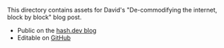 This directory contains assets for David's "De-commodifying the internet, block by block" blog post.

- Public on the [hash.dev blog](https://hash.dev/blog/block-protocol-v02)
- Editable on [GitHub](https://github.com/hashintel/hash/blob/main/apps/hashdev/src/_pages/blog/0006_block-protocol-v02.mdx)
